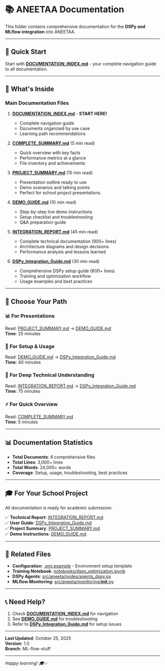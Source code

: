 # 📚 ANEETAA Documentation

This folder contains comprehensive documentation for the **DSPy and MLflow integration** into ANEETAA.

---

## 🚀 Quick Start

Start with **[DOCUMENTATION_INDEX.md](./DOCUMENTATION_INDEX.md)** - your complete navigation guide to all documentation.

---

## 📄 What's Inside

### Main Documentation Files

1. **[DOCUMENTATION_INDEX.md](./DOCUMENTATION_INDEX.md)** - **START HERE!**

   - Complete navigation guide
   - Documents organized by use case
   - Learning path recommendations

2. **[COMPLETE_SUMMARY.md](./COMPLETE_SUMMARY.md)** (5 min read)

   - Quick overview with key facts
   - Performance metrics at a glance
   - File inventory and achievements

3. **[PROJECT_SUMMARY.md](./PROJECT_SUMMARY.md)** (15 min read)

   - Presentation outline ready to use
   - Demo scenarios and talking points
   - Perfect for school project presentations

4. **[DEMO_GUIDE.md](./DEMO_GUIDE.md)** (10 min read)

   - Step-by-step live demo instructions
   - Setup checklist and troubleshooting
   - Q&A preparation guide

5. **[INTEGRATION_REPORT.md](./INTEGRATION_REPORT.md)** (45 min read)

   - Complete technical documentation (900+ lines)
   - Architecture diagrams and design decisions
   - Performance analysis and lessons learned

6. **[DSPy_Integration_Guide.md](./DSPy_Integration_Guide.md)** (30 min read)
   - Comprehensive DSPy setup guide (600+ lines)
   - Training and optimization workflow
   - Usage examples and best practices

---

## 🎯 Choose Your Path

### 📊 **For Presentations**

Read: [PROJECT_SUMMARY.md](./PROJECT_SUMMARY.md) → [DEMO_GUIDE.md](./DEMO_GUIDE.md)  
**Time**: 25 minutes

### 🔧 **For Setup & Usage**

Read: [DEMO_GUIDE.md](./DEMO_GUIDE.md) → [DSPy_Integration_Guide.md](./DSPy_Integration_Guide.md)  
**Time**: 40 minutes

### 📖 **For Deep Technical Understanding**

Read: [INTEGRATION_REPORT.md](./INTEGRATION_REPORT.md) → [DSPy_Integration_Guide.md](./DSPy_Integration_Guide.md)  
**Time**: 75 minutes

### ⚡ **For Quick Overview**

Read: [COMPLETE_SUMMARY.md](./COMPLETE_SUMMARY.md)  
**Time**: 5 minutes

---

## 📊 Documentation Statistics

- **Total Documents**: 6 comprehensive files
- **Total Lines**: 3,000+ lines
- **Total Words**: 24,000+ words
- **Coverage**: Setup, usage, troubleshooting, best practices

---

## 🎓 For Your School Project

All documentation is ready for academic submission:

✅ **Technical Report**: [INTEGRATION_REPORT.md](./INTEGRATION_REPORT.md)  
✅ **User Guide**: [DSPy_Integration_Guide.md](./DSPy_Integration_Guide.md)  
✅ **Project Summary**: [PROJECT_SUMMARY.md](./PROJECT_SUMMARY.md)  
✅ **Demo Instructions**: [DEMO_GUIDE.md](./DEMO_GUIDE.md)

---

## 🔗 Related Files

- **Configuration**: [.env.example](../.env.example) - Environment setup template
- **Training Notebook**: [notebooks/dspy_optimization.ipynb](../notebooks/dspy_optimization.ipynb)
- **DSPy Agents**: [src/aneeta/nodes/agents_dspy.py](../src/aneeta/nodes/agents_dspy.py)
- **MLflow Monitoring**: [src/aneeta/monitoring/**init**.py](../src/aneeta/monitoring/__init__.py)

---

## 📞 Need Help?

1. Check **[DOCUMENTATION_INDEX.md](./DOCUMENTATION_INDEX.md)** for navigation
2. See **[DEMO_GUIDE.md](./DEMO_GUIDE.md)** for troubleshooting
3. Refer to **[DSPy_Integration_Guide.md](./DSPy_Integration_Guide.md)** for setup issues

---

**Last Updated**: October 25, 2025  
**Version**: 1.0  
**Branch**: ML-flow-stuff

---

_Happy learning! 🎓✨_
